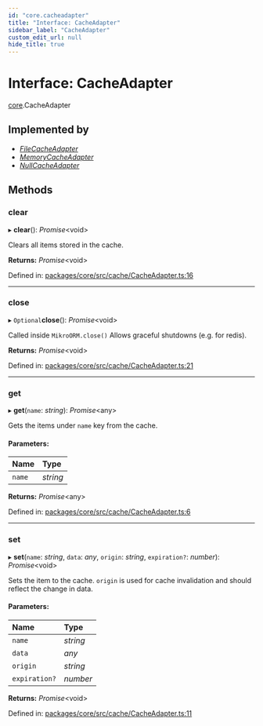 ```yaml
---
id: "core.cacheadapter"
title: "Interface: CacheAdapter"
sidebar_label: "CacheAdapter"
custom_edit_url: null
hide_title: true
---
```


# Interface: CacheAdapter

[core](../modules/core.md).CacheAdapter

## Implemented by

* [*FileCacheAdapter*](../classes/core.filecacheadapter.md)
* [*MemoryCacheAdapter*](../classes/core.memorycacheadapter.md)
* [*NullCacheAdapter*](../classes/core.nullcacheadapter.md)

## Methods

### clear

▸ **clear**(): *Promise*<void\>

Clears all items stored in the cache.

**Returns:** *Promise*<void\>

Defined in: [packages/core/src/cache/CacheAdapter.ts:16](https://github.com/mikro-orm/mikro-orm/blob/bcf1a0899b/packages/core/src/cache/CacheAdapter.ts#L16)

___

### close

▸ `Optional`**close**(): *Promise*<void\>

Called inside `MikroORM.close()` Allows graceful shutdowns (e.g. for redis).

**Returns:** *Promise*<void\>

Defined in: [packages/core/src/cache/CacheAdapter.ts:21](https://github.com/mikro-orm/mikro-orm/blob/bcf1a0899b/packages/core/src/cache/CacheAdapter.ts#L21)

___

### get

▸ **get**(`name`: *string*): *Promise*<any\>

Gets the items under `name` key from the cache.

#### Parameters:

Name | Type |
:------ | :------ |
`name` | *string* |

**Returns:** *Promise*<any\>

Defined in: [packages/core/src/cache/CacheAdapter.ts:6](https://github.com/mikro-orm/mikro-orm/blob/bcf1a0899b/packages/core/src/cache/CacheAdapter.ts#L6)

___

### set

▸ **set**(`name`: *string*, `data`: *any*, `origin`: *string*, `expiration?`: *number*): *Promise*<void\>

Sets the item to the cache. `origin` is used for cache invalidation and should reflect the change in data.

#### Parameters:

Name | Type |
:------ | :------ |
`name` | *string* |
`data` | *any* |
`origin` | *string* |
`expiration?` | *number* |

**Returns:** *Promise*<void\>

Defined in: [packages/core/src/cache/CacheAdapter.ts:11](https://github.com/mikro-orm/mikro-orm/blob/bcf1a0899b/packages/core/src/cache/CacheAdapter.ts#L11)
